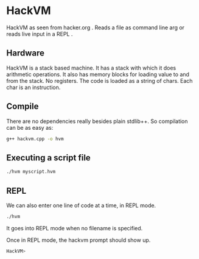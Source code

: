 # HackVM
HackVM as seen from hacker.org .  Reads a file as command line arg or reads live input in a REPL .

## Hardware
HackVM is a stack based machine. It has a stack with which it does arithmetic operations. It also has memory blocks for loading value to and from the stack. No registers. The code is loaded as a string of chars. Each char is an instruction.

## Compile
There are no dependencies really besides plain stdlib++. So compilation can be as easy as:
```bash
g++ hackvm.cpp -o hvm
```

## Executing a script file
```bash
./hvm myscript.hvm
```

## REPL
We can also enter one line of code at a time, in REPL mode.
```bash
./hvm
```
It goes into REPL mode when no filename is specified.

Once in REPL mode, the hackvm prompt should show up.
```bash
HackVM> 
```
